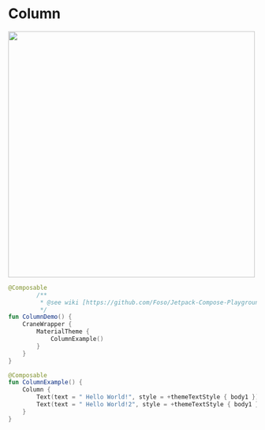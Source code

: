 # Column
<p align="left">
  <img src ="https://github.com/Foso/Jetpack-Compose-Playground/blob/master/docs/screenshots/ColumnExample.png" height=500 />
</p>

```kotlin
@Composable
        /**
         * @see wiki [https://github.com/Foso/Jetpack-Compose-Playground/wiki/Column]
         */
fun ColumnDemo() {
    CraneWrapper {
        MaterialTheme {
            ColumnExample()
        }
    }
}

@Composable
fun ColumnExample() {
    Column {
        Text(text = " Hello World!", style = +themeTextStyle { body1 })
        Text(text = " Hello World!2", style = +themeTextStyle { body1 })
    }
}
```